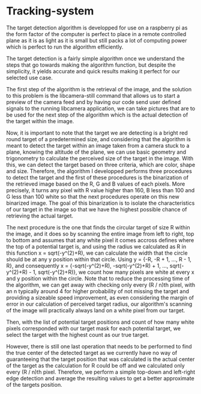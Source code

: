 # Tracking-system

The target detection algorithm is developped for use on a raspberry pi as the form factor of the computer is perfect to place in a remote controlled plane as it is as light as it is small but still packs a lot of computing power which is perfect to run the algorithm efficiently.

The target detection is a fairly simple algorithm once we understand the steps that go towards making the algorithm function, but despite the simplicity, it yields accurate and quick results making it perfect for our selected use case.

The first step of the algorithm is the retrieval of the image, and the solution to this problem is the libcamera-still command that allows us to start a preview of the camera feed and by having our code send user defined signals to the running libcamera application, we can take pictures that are to be used for the next step of the algorithm which is the actual detection of the target within the image.

Now, it is important to note that the target we are detecting is a bright red round target of a predetermined size, and considering that the algorithm is meant to detect the target within an image taken from a camera stuck to a plane, knowing the altitude of the plane, we can use basic geometry and trigonometry to calculate the perceived size of the target in the image.
With this, we can detect the target based on three criteria, which are color, shape and size. Therefore, the algorithm I developped performs three procedures to detect the target and the first of these procedures is the binarization of the retrieved image based on the R, G and B values of each pixels. More precisely, it turns any pixel with R value higher than 160, B less than 100 and G less than 100 white so that the next procedures operate on this new binarized image. The goal of this binarization is to isolate the characteristics of our target in the image so that we have the highest possible chance of retrieving the actual target.

The next procedure is the one that finds the circular target of size R within the image, and it does so by scanning the entire image from left to right, top to bottom and assumes that any white pixel it comes accross defines where the top of a potential target is, and using the radius we calculated as R in this function x = sqrt(-y^(2)+R), we can calculate the width that the circle should be at any y position within that circle. Using  y = {-R, -R + 1, ..., R - 1, R}, and consequently x = {-sqrt(-y^(2)+R), -sqrt(-y^(2)+R) + 1, ..., sqrt(-y^(2)+R) - 1, sqrt(-y^(2)+R)}, we count how many pixels are white at every x and y position within the circle. Note that to reduce the processing time of the algorithm, we can get away with checking only every (R / n)th pixel, with an n typically around 4 for higher probability of not missing the target and providing a sizeable speed improvement, as even considering the margin of error in our calculation of perceived target radius, our algorithm's scanning of the image will practically always land on a white pixel from our target.

Then, with the list of potential target positions and count of how many white pixels corresponded with our target mask for each potential target, we select the target with the highest count as our true target.

However, there is still one last operation that needs to be performed to find the true center of the detected target as we currently have no way of guaranteeing that the target position that was calculated is the actual center of the target as the calculation for R could be off and we calculated only every (R / n)th pixel. Therefore, we perform a simple top-down and left-right edge detection and average the resulting values to get a better approximate of the targets position.
